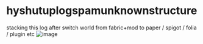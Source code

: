 # hyshutuplogspamunknownstructure
stacking this log after switch world from fabric+mod to paper / spigot / folia / plugin etc
![image](https://github.com/MidnightTale/hyshutuplogspamunknownstructure/assets/125941391/aff94677-9e5f-4659-8a21-848bd2106da3)
